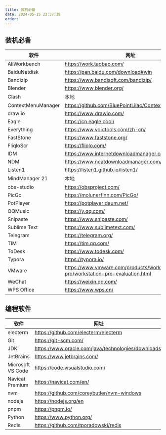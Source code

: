 ```yaml
---
title: 装机必备
date: 2024-05-15 23:37:39
order: 
---
```


## 装机必备

| 软件               | 网址                                                                            |
| ------------------ | ------------------------------------------------------------------------------- |
| AliWorkbench       | https://work.taobao.com/                                                        |
| BaiduNetdisk       | https://pan.baidu.com/download#win                                              |
| Bandizip           | https://www.bandisoft.com/bandizip/                                             |
| Blender            | https://www.blender.org/                                                        |
| Clash              | 本地                                                                            |
| ContextMenuManager | https://github.com/BluePointLilac/ContextMenuManager                            |
| draw.io            | https://www.drawio.com/                                                         |
| Eagle              | https://cn.eagle.cool/                                                          |
| Everything         | https://www.voidtools.com/zh-cn/                                                |
| FastStone          | https://www.faststone.org/                                                      |
| FliqloScr          | https://fliqlo.com/                                                             |
| IDM                | https://www.internetdownloadmanager.com/                                        |
| NDM                | https://www.neatdownloadmanager.com/index.php/en/                               |
| Listen1            | https://listen1.github.io/listen1/                                              |
| MindManager 21     | 本地                                                                            |
| obs-studio         | https://obsproject.com/                                                         |
| PicGo              | https://molunerfinn.com/PicGo/                                                  |
| PotPlayer          | https://potplayer.daum.net/                                                     |
| QQMusic            | https://y.qq.com/                                                               |
| Snipaste           | https://www.snipaste.com/                                                       |
| Sublime Text       | https://www.sublimetext.com/                                                    |
| Telegram           | https://telegram.org/                                                           |
| TIM                | https://tim.qq.com/                                                             |
| ToDesk             | https://www.todesk.com/                                                         |
| Typora             | https://typora.io/                                                              |
| VMware             | https://www.vmware.com/products/workstation-pro/workstation-pro-evaluation.html |
| WeChat             | https://weixin.qq.com/                                                          |
| WPS Office         | https://www.wps.cn/                                                             |

## 编程软件

| 软件              | 网址                                                |
| ----------------- | --------------------------------------------------- |
| electerm          | https://github.com/electerm/electerm                |
| Git               | https://git-scm.com/                                |
| JDK               | https://www.oracle.com/java/technologies/downloads/ |
| JetBrains         | https://www.jetbrains.com/                          |
| Microsoft VS Code | https://code.visualstudio.com/                      |
| Navicat Premium   | https://navicat.com/en/                             |
| nvm               | https://github.com/coreybutler/nvm-windows          |
| nodejs            | https://nodejs.org/en                               |
| pnpm              | https://pnpm.io/                                    |
| Python            | https://www.python.org/                             |
| Redis             | https://github.com/tporadowski/redis                |

